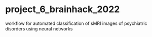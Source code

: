 # project_6_brainhack_2022
workflow for automated classification of sMRI images of psychiatric disorders using neural networks
